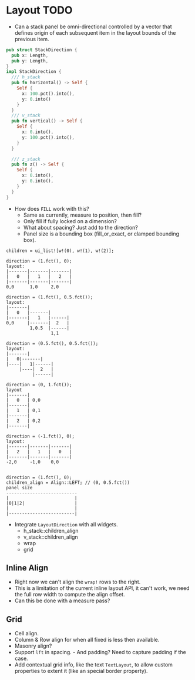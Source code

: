 # Layout TODO

* Can a stack panel be omni-directional controlled by a vector that defines origin of each
  subsequent item in the layout bounds of the previous item.
```rust
pub struct StackDirection {
  pub x: Length,
  pub y: Length,
}
impl StackDirection {
  /// h_stack
  pub fn horizontal() -> Self {
    Self {
      x: 100.pct().into(),
      y: 0.into()
    }
  }
  /// v_stack
  pub fn vertical() -> Self {
    Self {
      x: 0.into(),
      y: 100.pct().into(),
    }
  }

  /// z_stack
  pub fn z() -> Self {
    Self { 
      x: 0.into(),
      y: 0.into(),
    }
  }
}
```
- How does `FILL` work with this?
  - Same as currently, measure to position, then fill?
  - Only fill if fully locked on a dimension?
  - What about spacing? Just add to the direction?
  - Panel size is a bounding box (fill_or_exact, or clamped bounding box).

```text
children = ui_list![w!(0), w!(1), w!(2)];

direction = (1.fct(), 0);
layout:
|-------|-------|-------|
|   0   |   1   |   2   |
|-------|-------|-------|
0,0      1,0     2,0

direction = (1.fct(), 0.5.fct());
layout:
|-------|
|   0   |-------|
|-------|   1   |------|
0,0     |-------|  2   |
         1,0.5  |------|
                 1,1

direction = (0.5.fct(), 0.5.fct());
layout:
|-------|
|   0|-------|
|----|   1|------|
     |----|  2   |
          |------|

direction = (0, 1.fct());
layout
|-------|
|   0   | 0,0
|-------|
|   1   | 0,1
|-------|
|   2   | 0,2
|-------|

direction = (-1.fct(), 0);
layout:
|-------|-------|-------|
|   2   |   1   |   0   |
|-------|-------|-------|
-2,0     -1,0    0,0


direction = (1.fct(), 0);
children_align = Align::LEFT; // (0, 0.5.fct())
panel size
---------------------------
|                         |
|0|1|2|                   |
|                         |
|-------------------------|
```

* Integrate `LayoutDirection` with all widgets.
  - h_stack::children_align
  - v_stack::children_align
  - wrap
  - grid

## Inline Align

* Right now we can't align the `wrap!` rows to the right.
* This is a limitation of the current inline layout API, it can't work, 
  we need the full row width to compute the align offset.
* Can this be done with a measure pass?

## Grid 

* Cell align.
* Column & Row align for when all fixed is less then available.
* Masonry align?
* Support `lft` in spacing.
        - And padding? Need to capture padding if the case.
* Add contextual grid info, like the text `TextLayout`, to allow custom properties to extent it (like an special border property).
